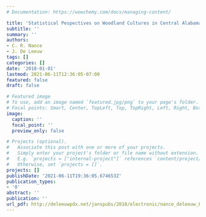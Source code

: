 ```yaml
---
# Documentation: https://wowchemy.com/docs/managing-content/

title: 'Statistical Pespectives on Woodland Cultures in Central Alabama '
subtitle: ''
summary: ''
authors:
- C. R. Nance
- J. De Leeuw
tags: []
categories: []
date: '2018-01-01'
lastmod: 2021-06-11T12:36:05-07:00
featured: false
draft: false

# Featured image
# To use, add an image named `featured.jpg/png` to your page's folder.
# Focal points: Smart, Center, TopLeft, Top, TopRight, Left, Right, BottomLeft, Bottom, BottomRight.
image:
  caption: ''
  focal_point: ''
  preview_only: false

# Projects (optional).
#   Associate this post with one or more of your projects.
#   Simply enter your project's folder or file name without extension.
#   E.g. `projects = ["internal-project"]` references `content/project/deep-learning/index.md`.
#   Otherwise, set `projects = []`.
projects: []
publishDate: '2021-06-11T19:36:05.674653Z'
publication_types:
- '0'
abstract: ''
publication: ''
url_pdf: http://deleeuwpdx.net/janspubs/2018/electronic/nance_deleeuw_E_18.pdf
---
```

